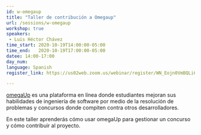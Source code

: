 ```yaml
---
id: w-omegaup
title: "Taller de contribución a Omegaup"
url: /sessions/w-omegaup
workshop: true
speakers:
 - Luis Héctor Chávez
time_start: 2020-10-19T14:00:00-05:00
time_end:   2020-10-19T17:00:00-05:00
datee: 14:00-17:00
day_num: 
language: Spanish
register_link: https://us02web.zoom.us/webinar/register/WN_Eojn0VmBQLi6UVglD0z1zg

---
```


[omegaUp](https://omegaup.org) es una plataforma en línea donde estudiantes mejoran sus habilidades de ingeniería de software por medio de la resolución de problemas y concursos donde compiten contra otros desarrolladores. 
<!--more-->

En este taller aprenderás cómo usar omegaUp para gestionar un concurso y cómo contribuir al proyecto.